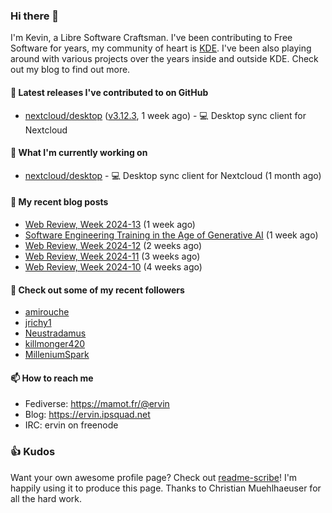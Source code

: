 ### Hi there 👋

I'm Kevin, a Libre Software Craftsman. I've been contributing to Free Software for years,
my community of heart is [KDE](https://kde.org). I've been also playing around with various
projects over the years inside and outside KDE. Check out my blog to find out more.

#### 🔭 Latest releases I've contributed to on GitHub

- [nextcloud/desktop](https://github.com/nextcloud/desktop) ([v3.12.3](https://github.com/nextcloud/desktop/releases/tag/v3.12.3), 1 week ago) - 💻 Desktop sync client for Nextcloud

#### 🌱 What I'm currently working on

- [nextcloud/desktop](https://github.com/nextcloud/desktop) - 💻 Desktop sync client for Nextcloud (1 month ago)

#### 📜 My recent blog posts

- [Web Review, Week 2024-13](https://ervin.ipsquad.net/blog/2024/03/29/web-review-week-2024-13/) (1 week ago)
- [Software Engineering Training in the Age of Generative AI](https://ervin.ipsquad.net/blog/2024/03/26/software-engineering-training-in-the-age-of-generative-ai/) (1 week ago)
- [Web Review, Week 2024-12](https://ervin.ipsquad.net/blog/2024/03/22/web-review-week-2024-12/) (2 weeks ago)
- [Web Review, Week 2024-11](https://ervin.ipsquad.net/blog/2024/03/15/web-review-week-2024-11/) (3 weeks ago)
- [Web Review, Week 2024-10](https://ervin.ipsquad.net/blog/2024/03/08/web-review-week-2024-10/) (4 weeks ago)

#### 👯 Check out some of my recent followers

- [amirouche](https://github.com/amirouche)
- [jrichy1](https://github.com/jrichy1)
- [Neustradamus](https://github.com/Neustradamus)
- [killmonger420](https://github.com/killmonger420)
- [MilleniumSpark](https://github.com/MilleniumSpark)

#### 📫 How to reach me

- Fediverse: https://mamot.fr/@ervin
- Blog: https://ervin.ipsquad.net
- IRC: ervin on freenode

### 👍 Kudos

Want your own awesome profile page? Check out [readme-scribe](https://github.com/muesli/readme-scribe)!
I'm happily using it to produce this page. Thanks to Christian Muehlhaeuser for all the hard work.

